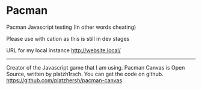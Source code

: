 # Pacman
Pacman Javascript testing (In other words cheating)

Please use with cation as this is still in dev stages

URL for my local instance 
                                                      http://website.local/


----------------------------------------------
Creator of the Javascript game that I am using.
Pacman Canvas is Open Source, written by platzh1rsch. You can get the code on github.
https://github.com/platzhersh/pacman-canvas
